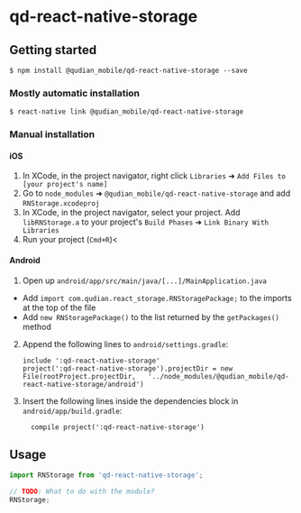 # qd-react-native-storage

## Getting started

`$ npm install @qudian_mobile/qd-react-native-storage --save`

### Mostly automatic installation

`$ react-native link @qudian_mobile/qd-react-native-storage`

### Manual installation


#### iOS

1. In XCode, in the project navigator, right click `Libraries` ➜ `Add Files to [your project's name]`
2. Go to `node_modules` ➜ `@qudian_mobile/qd-react-native-storage` and add `RNStorage.xcodeproj`
3. In XCode, in the project navigator, select your project. Add `libRNStorage.a` to your project's `Build Phases` ➜ `Link Binary With Libraries`
4. Run your project (`Cmd+R`)<

#### Android

1. Open up `android/app/src/main/java/[...]/MainApplication.java`
  - Add `import com.qudian.react_storage.RNStoragePackage;` to the imports at the top of the file
  - Add `new RNStoragePackage()` to the list returned by the `getPackages()` method
2. Append the following lines to `android/settings.gradle`:
  	```
  	include ':qd-react-native-storage'
  	project(':qd-react-native-storage').projectDir = new File(rootProject.projectDir, 	'../node_modules/@qudian_mobile/qd-react-native-storage/android')
  	```
3. Insert the following lines inside the dependencies block in `android/app/build.gradle`:
  	```
      compile project(':qd-react-native-storage')
  	```


## Usage
```javascript
import RNStorage from 'qd-react-native-storage';

// TODO: What to do with the module?
RNStorage;
```
  
